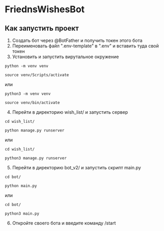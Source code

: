 # FriednsWishesBot
## Как запустить проект
1. Создать бот через @BotFather и получить токен этого бота
2. Переименовать файл ".env-template" в ".env" и вставить туда свой токен
3. Установить и запустить вирутальное окружение

```
python -m venv venv
```
```
source venv/Scripts/activate
```

или

```
python3 -m venv venv
```
```
source venv/bin/activate
```

4. Перейти в директорию wish_list/ и запустить сервер
```
cd wish_list/
```
```
python manage.py runserver
```

или

```
cd wish_list/
```
```
python3 manage.py runserver
```

5. Перейти в директорию bot_v2/ и запустить скрипт main.py
```
cd bot/
```
```
python main.py
```

или

```
cd bot/
```
```
python3 main.py
```
6. Откройте своего бота и введите команду /start
